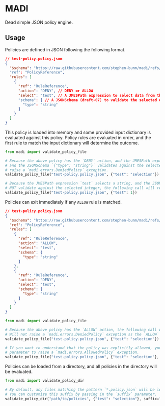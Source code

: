 # MADI
Dead simple JSON policy engine.

## Usage

Policies are defined in JSON following the following format.

```json
// test-policy.policy.json
{
  "$schema": "https://raw.githubusercontent.com/stephen-bunn/madi/refs/heads/main/schemas/v1/MadiPolicy.json"
  "ref": "PolicyReference",
  "rules": [
    {
      "ref": "RuleReference",
      "action": "DENY", // DENY or ALLOW
      "select": "test", // A JMESPath expression to select data from the input <https://jmespath.org/>
      "schema": { // A JSONSchema (draft-07) to validate the selected data <https://json-schema.org/>
        "type": "string"
      }
    }
  ]
}
```

This policy is loaded into memory and some provided input dictionary is evaluated against this policy.
Policy rules are evaluated in order, and the first rule to match the input dictionary will determine the outcome.


```python
from madi import validate_policy_file

# Because the above policy has the `DENY` action, and the JMESPath expression `test` selects a string,
# and the JSONSchema `{"type": "string"}` validates against the selected string, the following call will
# raise a `madi.errors.DeniedPolicy` exception.
validate_policy_file("test-policy.policy.json", {"test": "selection"})

# Because the JMESPath expression `test` selects a string, and the JSONSchema `{"type": "string"}` does
# NOT validate against the selected integer, the following call will return `None`.
validate_policy_file("test-policy.policy.json", {"test": 1})
```

Policies can exit immediately if any `ALLOW` rule is matched.

```json
// test-policy.policy.json
{
  "$schema": "https://raw.githubusercontent.com/stephen-bunn/madi/refs/heads/main/schemas/v1/MadiPolicy.json",
  "ref": "PolicyReference",
  "rules": [
    {
      "ref": "RuleReference",
      "action": "ALLOW",
      "select": "test",
      "schema": {
        "type": "string"
      }
    },
    {
      "ref": "RuleReference",
      "action": "DENY",
      "select": "test",
      "schema": {
        "type": "string"
      }
    }
  ]
}
```

```python
from madi import validate_policy_file

# Because the above policy has the `ALLOW` action, the following call will return `None`.
# Will not raise a `madi.errors.DeniedPolicy` exception as the `ALLOW` rule was matched.
validate_policy_file("test-policy.policy.json", {"test": "selection"})

# If you want to understand that the policy was explicitly allowed, you can pass in the `raise_allowed`
# parameter to raise a `madi.errors.AllowedPolicy` exception.
validate_policy_file("test-policy.policy.json", {"test": "selection"}, raise_allowed=True)
```

Policies can be loaded from a directory, and all policies in the directory will be evaluated.

```python
from madi import validate_policy_dir

# By default, any files matching the pattern `*.policy.json` will be loaded.
# You can customize this suffix by passing in the `suffix` parameter.
validate_policy_dir("path/to/policies", {"test": "selection"}, suffix=".json")
```

